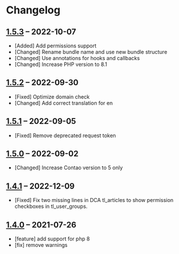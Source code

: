 # Changelog

[//]: <> (
Types of changes
    Added for new Addeds.
    Changed for changes in existing functionality.
    Deprecated for soon-to-be removed Addeds.
    Removed for now removed Addeds.
    Fixed for any bug fixes.
    Security in case of vulnerabilities.
)

## [1.5.3](https://github.com/pdir/contao-theme-helper-bundle/tree/1.5.3) – 2022-10-07

- [Added] Add permissions support
- [Changed] Rename bundle name and use new bundle structure
- [Changed] Use annotations for hooks and callbacks
- [Changed] Increase PHP version to 8.1

## [1.5.2](https://github.com/pdir/contao-theme-helper-bundle/tree/1.5.2) – 2022-09-30

- [Fixed] Optimize domain check
- [Changed] Add correct translation for en

## [1.5.1](https://github.com/pdir/contao-theme-helper-bundle/tree/1.5.1) – 2022-09-05

- [Fixed] Remove deprecated request token

## [1.5.0](https://github.com/pdir/contao-theme-helper-bundle/tree/1.5.0) – 2022-09-02

- [Changed] Increase Contao version to 5 only

## [1.4.1](https://github.com/pdir/contao-theme-helper-bundle/tree/1.4.1) – 2022-12-09

- [Fixed] Fix two missing lines in DCA tl_articles to show permission checkboxes in tl_user_groups.

## [1.4.0](https://github.com/pdir/contao-theme-helper-bundle/tree/1.4.0) – 2021-07-26

- [feature] add support for php 8
- [fix] remove warnings
